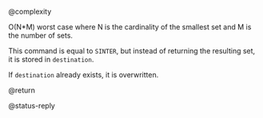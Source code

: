 @complexity

O(N*M) worst case where N is the cardinality of the smallest set and M is the
number of sets.

This command is equal to `SINTER`, but instead of returning the resulting set,
it is stored in `destination`.

If `destination` already exists, it is overwritten.

@return

@status-reply

